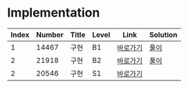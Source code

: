 # Implementation

| Index | Number | Title | Level | Link                                              | Solution                                                                                      |
| ----- | ------ | ----- | ----- | ------------------------------------------------- | --------------------------------------------------------------------------------------------- |
| 1     | 14467  | 구현  | B1    | [바로가기](https://www.acmicpc.net/problem/14467) | [풀이](https://github.com/constdreamcoder/backjoon-for-swift/blob/main/Implement/14467.swift) |
| 2     | 21918  | 구현  | B2    | [바로가기](https://www.acmicpc.net/problem/21918) | [풀이](https://github.com/constdreamcoder/backjoon-for-swift/blob/main/Implement/21918.swift) |
| 2     | 20546  | 구현  | S1    | [바로가기](https://www.acmicpc.net/problem/20546) |                                                                                               |
